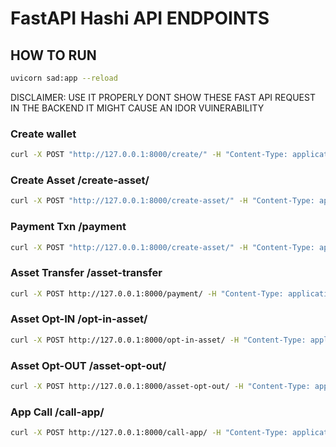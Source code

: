 # FastAPI Hashi API ENDPOINTS

## HOW TO RUN
```bash
uvicorn sad:app --reload
```
DISCLAIMER: USE IT PROPERLY DONT SHOW THESE FAST API REQUEST IN THE BACKEND IT MIGHT CAUSE AN IDOR VUlNERABILITY



### Create wallet 
```bash
curl -X POST "http://127.0.0.1:8000/create/" -H "Content-Type: application/json" -d "{\"key\": \"sad\"}"
```


### Create Asset /create-asset/


```bash
curl -X POST "http://127.0.0.1:8000/create-asset/" -H "Content-Type: application/json" -d "{\"key\":\"sad\",\"asset_name\":\"MyToken\",\"unit_name\":\"MTK\",\"total\":1000,\"decimals\":0}"

```



### Payment Txn /payment
```bash
curl -X POST "http://127.0.0.1:8000/create-asset/" -H "Content-Type: application/json" -d "{\"key\":\"sad\",\"asset_name\":\"MyToken\",\"unit_name\":\"MTK\",\"total\":1000,\"decimals\":0}"
```

### Asset Transfer /asset-transfer

```bash
curl -X POST http://127.0.0.1:8000/payment/ -H "Content-Type: application/json" -d "{\"key\":\"sad\",\"receiver\":\"LEGENDMQQJJWSQVHRFK36EP7GTM3MTI3VD3GN25YMKJ6MEBR35J4SBNVD4\",\"amount\":1000}"
```

### Asset Opt-IN /opt-in-asset/
```bash
curl -X POST http://127.0.0.1:8000/opt-in-asset/ -H "Content-Type: application/json" -d "{\"key\":\"sad\",\"asset_id\":1234}"
```

### Asset Opt-OUT /asset-opt-out/
```bash
curl -X POST http://127.0.0.1:8000/asset-opt-out/ -H "Content-Type: application/json" -d "{\"key\":\"sad\",\"asset_id\":1234,\"receiver\":\"LEGENDMQQJJWSQVHRFK36EP7GTM3MTI3VD3GN25YMKJ6MEBR35J4SBNVD4\"}"
```


### App Call /call-app/
```bash
curl -X POST http://127.0.0.1:8000/call-app/ -H "Content-Type: application/json" -d "{\"key\":\"sad\",\"app_id\":123,\"on_complete\":\"NoOp\",\"app_args\":[\"arg1\",\"arg2\"],\"accounts\":[\"LEGENDMQQJJWSQVHRFK36EP7GTM3MTI3VD3GN25YMKJ6MEBR35J4SBNVD4\"],\"foreign_assets\":[111,222],\"note\":\"Hello\"}"
```